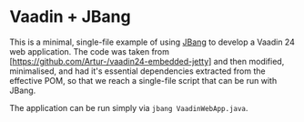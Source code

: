 # Vaadin + JBang
This is a minimal, single-file example of using [JBang](https://www.jbang.dev/) to develop a Vaadin 24 web application. The code was taken from [https://github.com/Artur-/vaadin24-embedded-jetty] and then modified, minimalised, and had it's essential dependencies extracted from the effective POM, so that we reach a single-file script that can be run with JBang. 

The application can be run simply via `jbang VaadinWebApp.java`.

